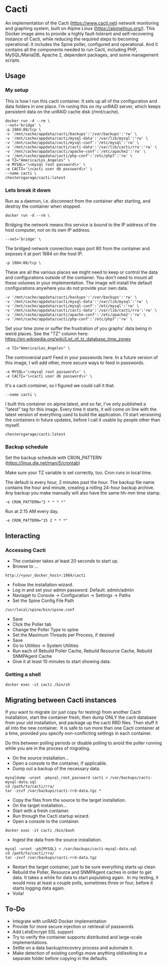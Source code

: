 # Cacti

An implementation of the Cacti (https://www.cacti.net) network monitoring and graphing system, built on Alpine Linux (https://alpinelinux.org/). This Docker image aims to provide a highly fault-tolerant and self-recovering instance of Cacti, while reducing the required steps to becoming operational. It includes the Spine poller, configured and operational. And it contains all the components needed to run Cacti, including PHP, MySQL/MariaDB, Apache 2, dependent packages, and some management scripts.

## Usage

### My setup

This is how I run this cacti container.  It sets up all of the configuration and data folders in one place.  I'm runing this on my unRAID server, which keeps persistent data on the unRAID cache disk (/mnt/cache).  

```
docker run -d --rm \
--net='bridge' \
-p 1984:80/tcp \
-v '/mnt/cache/appdata/cacti/backups':'/var/backups':'rw' \
-v '/mnt/cache/appdata/cacti/mysql-data':'/var/lib/mysql':'rw' \
-v '/mnt/cache/appdata/cacti/mysql-conf':'/etc/mysql':'rw' \
-v '/mnt/cache/appdata/cacti/cacti-data':'/var/lib/cacti/rra':'rw' \
-v '/mnt/cache/appdata/cacti/apache-conf':'/etc/apache2':'rw' \
-v '/mnt/cache/appdata/cacti/php-conf':'/etc/php7':'rw' \
-e TZ="America/Los_Angeles" \
-e MYSQL='\<mysql root password\>' \
-e CACTI='\<cacti user db password\>' \
--name cacti \
chestersgarage/cacti:latest

```


### Lets break it down

Run as a daemon, i.e. disconnect from the container after starting, and destroy the container when stopped.

```
docker run -d --rm \

```


Bridging the network means this service is bound to the IP address of the host computer, not on its own IP address.

```
--net='bridge' \

```


The bridged network connection maps port 80 from the container and exposes it at port 1984 on the host IP.

```
-p 1984:80/tcp \

```


These are all the various places we might need to keep or control the data and configurations outside of the container. You don't need to mount all these volumes in your implementation.  The image will install the default configurations anywhere you do not provide your own data.

```
-v '/mnt/cache/appdata/cacti/backups':'/var/backups':'rw' \
-v '/mnt/cache/appdata/cacti/mysql-data':'/var/lib/mysql':'rw' \
-v '/mnt/cache/appdata/cacti/mysql-conf':'/etc/mysql':'rw' \
-v '/mnt/cache/appdata/cacti/cacti-data':'/var/lib/cacti/rra':'rw' \
-v '/mnt/cache/appdata/cacti/apache-conf':'/etc/apache2':'rw' \
-v '/mnt/cache/appdata/cacti/php-conf':'/etc/php7':'rw' \

```


Set your time zone or suffer the frustration of you graphs' data being in weird places.
See the "TZ" column here: https://en.wikipedia.org/wiki/List_of_tz_database_time_zones

```
-e TZ="America/Los_Angeles" \

```


The controversial part!  Feed in your passwords here. In a future version of this image, I will add other, more secure ways to feed in passwords.

```
-e MYSQL='\<mysql root password\>' \
-e CACTI='\<cacti user db password\>' \

```


It's a cacti container, so I figured we could call it that.

```
--name cacti \

```


I built this container on alpine:latest, and so far, I've only published a "latest" tag for this image. Every time it starts, it will come on line with the latest version of everything used to build the application. I'll start versioning the containers in future updates, before I call it usable by people other than myself.

```
chestersgarage/cacti:latest

```

### Backup schedule

Set the backup schedule with CRON_PATTERN (https://linux.die.net/man/5/crontab)

Make sure your TZ variable is set correctly, too. Cron runs in local time.

The default is every hour, 2 minutes past the hour. The backup file name contains the hour and minute, creating a rolling 24-hour backup archive. Any backup you make manually will also have the same hh-mm time stamp.
```
-e CRON_PATTERN="2 * * * *"

``` 

Run at 2:15 AM every day.
```
-e CRON_PATTERN="15 2 * * *"

```

## Interacting

### Accessing Cacti

* The container takes at least 20 seconds to start up.
* Browse to ...

```
http://<your_docker_host>:1984/cacti

```


* Follow the installation wizard.
* Log in and set your admin password. Default: admin/admin
* Naviaget to Console -> Configuration -> Settings -> Paths
* Set the Spine Config File Path

```
/usr/local/spine/bin/spine.conf

```


* Save
* Click the Poller tab
* Change the Poller Type to spine
* Set the Maximum Threads per Process, if desired
* Save
* Go to Utilities -> System Utilities
* Run each of Rebuild Poller Cache, Rebuild Resource Cache, Rebuild SNMPAgent Cache
* Give it at least 10 minutes to start showing data.

### Getting a shell

```
docker exec -it cacti /bin/sh

```

## Migrating between Cacti instances

If you want to migrate (or just copy for testing) from another Cacti installation, start the container fresh, then dump ONLY the cacti database from your old installation, and package up the cacti RRD files. Then stuff it all into the new container.  It is safe to run more than one Cacti container at a time, provided you specify non-conflicting settings in each container.

Do this between polling periods or disable polling to avoid the poller running while you are in the process of migrating.

* On the source installation...
* Open a console to the container, if applicable.
* Dump out a backup of the necessary data.

```
mysqldump -uroot -pmysql_root_password cacti > /var/backups/cacti-mysql-data.sql
cd /path/to/cacti/rra/
tar -zcvf /var/backups/cacti-rrd-data.tgz *

```

* Copy the files from the source to the target installation.
* On the target installation...
* Start with a fresh container.
* Run through the Cacti startup wizard.
* Open a console to the container.

```
docker exec -it cacti /bin/bash

```

* Ingest the data from the source installation.

```
mysql -uroot -p${MYSQL} < /var/backups/cacti-mysql-data.sql
cd /path/to/cacti/rra/
tar -zxvf /var/backups/cacti-rrd-data.tgz

```

* Restart the target container, just to be sure everything starts up clean
* Rebuild the Poller, Resource and SNMPAgent caches in order to get data. It takes a while for data to start populating again.  In my testing, it would miss at least a couple polls, sometimes three or four, before it starts logging data again.
* Voila!

## To-Do

* Integrate with unRAID Docker implementation
* Provide for more secure injection or retrieval of passwords
* Add LetsEncrypt SSL support
* Try to verify the container supports distributed and large-scale implementations.
* Settle on a data backup/recovery process and automate it.
* Make detection of existing configs move anything old/exiting to a separate folder before copying in the defaults.

